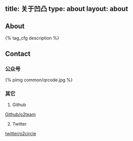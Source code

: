 title: 关于凹凸
type: about
layout: about
---

## About

{% tag_cfg description %}

## Contact

### 公众号

{% pimg common/qrcode.jpg %} 

### 其它

1. Github 
  
  [Github/o2team](https://github.com/o2team)

2. Twitter 
  
  [twitter/o2circle](https://twitter.com/o2circle)
